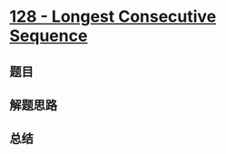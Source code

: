 # [128 - Longest Consecutive Sequence](https://leetcode.com/problems/longest-consecutive-sequence/)

## 题目


## 解题思路


## 总结


